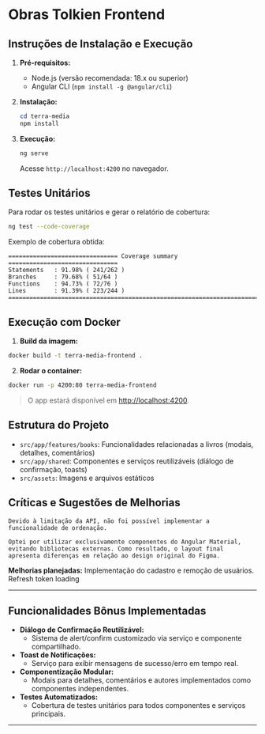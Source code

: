 # Obras Tolkien Frontend

## Instruções de Instalação e Execução

1. **Pré-requisitos:**

   - Node.js (versão recomendada: 18.x ou superior)
   - Angular CLI (`npm install -g @angular/cli`)

2. **Instalação:**

   ```powershell
   cd terra-media
   npm install
   ```

3. **Execução:**
   ```powershell
   ng serve
   ```
   Acesse `http://localhost:4200` no navegador.

## Testes Unitários

Para rodar os testes unitários e gerar o relatório de cobertura:

```sh
ng test --code-coverage
```

Exemplo de cobertura obtida:

```
=============================== Coverage summary ===============================
Statements   : 91.98% ( 241/262 )
Branches     : 79.68% ( 51/64 )
Functions    : 94.73% ( 72/76 )
Lines        : 91.39% ( 223/244 )
================================================================================
```

## Execução com Docker

1. **Build da imagem:**

```sh
docker build -t terra-media-frontend .
```

2. **Rodar o container:**

```sh
docker run -p 4200:80 terra-media-frontend
```

> O app estará disponível em [http://localhost:4200](http://localhost:4200).

## Estrutura do Projeto

- `src/app/features/books`: Funcionalidades relacionadas a livros (modais, detalhes, comentários)
- `src/app/shared`: Componentes e serviços reutilizáveis (diálogo de confirmação, toasts)
- `src/assets`: Imagens e arquivos estáticos

## Críticas e Sugestões de Melhorias

    Devido à limitação da API, não foi possível implementar a funcionalidade de ordenação.

    Optei por utilizar exclusivamente componentes do Angular Material, evitando bibliotecas externas. Como resultado, o layout final apresenta diferenças em relação ao design original do Figma.

**Melhorias planejadas:**
Implementação do cadastro e remoção de usuários.
Refresh token
loading

---

## Funcionalidades Bônus Implementadas

- **Diálogo de Confirmação Reutilizável:**
  - Sistema de alert/confirm customizado via serviço e componente compartilhado.
- **Toast de Notificações:**
  - Serviço para exibir mensagens de sucesso/erro em tempo real.
- **Componentização Modular:**
  - Modais para detalhes, comentários e autores implementados como componentes independentes.
- **Testes Automatizados:**
  - Cobertura de testes unitários para todos componentes e serviços principais.

---
